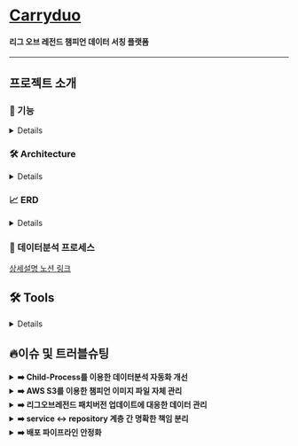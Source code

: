 # [Carryduo][Carryduo-link]

[Carryduo-link]: https://www.carryduo.site

#### 리그 오브 레전드 챔피언 데이터 서칭 플랫폼

---

## 프로젝트 소개

### 🚀 기능
<details>

#### 최신 버전의 리그오브레전드 챔피언 데이터 제공

- 게임 플레이에 유용한 챔피언의 상세정보(승률/벤율/포지션별 픽률/스펠 통계)를 최신 버전을 기준으로 제공합니다.

#### 챔피언 듀오 승률 데이터 제공

- 챔피언 듀오 조합에 따른 승률과 티어를 최신 버전을 기준으로 제공하여 특정 챔피언과 시너지 좋은 챔피언을 빠르게 찾을 수 있습니다.  

#### 소환사 전적 검색

- 소환사를 검색하면 해당 소환사의 기본 정보 및 최근 플레이한 10경기에 대한 종합 데이터를 제공합니다.

#### 챔피언/소환사 평판 및 신고

- 챔피언/소환사에 대한 평판 게시판을 제공하고 불건전한 내용은 신고 기능으로 필터링합니다.

#### 카카오 소셜 로그인 제공

- 카카오를 통한 소셜 로그인으로 간단하고 안전하게 회원가입이 가능합니다.
</details>

### 🛠 Architecture
<details>

![Carryduo BE 서비스 아키텍처](https://user-images.githubusercontent.com/49478770/220548692-6c2c35b7-8cd5-4021-8b0c-1fa6220d1485.png)

</details>

### 📈 ERD
<details>

![Carryduo 서비스 ERD](https://user-images.githubusercontent.com/91710667/202378401-9a983754-d8f1-4f41-8d8b-d79e62d2b283.png)

</details>

### 🚀 데이터분석 프로세스

[상세설명 노션 링크][notionLink]

[notionLink]: https://frequent-hovercraft-885.notion.site/Carryduo-7a9e5f584620444986ee950bd309b524

## 🛠 Tools
<details>

#### Language



![TypeScript](https://img.shields.io/badge/TypeScript-3178C6?style=for-the-badge&logo=TypeScript&logoColor=white)
![NodeJS](https://img.shields.io/badge/node.js-6DA55F?style=for-the-badge&logo=node.js&logoColor=white)

#### Framework


![NPM](https://img.shields.io/badge/NPM-%23000000.svg?style=for-the-badge&logo=npm&logoColor=white)
![NestJS](https://img.shields.io/badge/NestJS-E0234E?style=for-the-badge&logo=NestJs&logoColor=white)

#### Infrastructure


![AWS](https://img.shields.io/badge/AWS-%23FF9900.svg?style=for-the-badge&logo=amazon-aws&logoColor=white)
![Amazon EC2](https://img.shields.io/badge/Amazon%20EC2-FF9900.svg?style=for-the-badge&logo=Amazon%20EC2&logoColor=white)

#### Dataase

![RDS](https://img.shields.io/badge/Amazon%20RDS-527FFF?style=for-the-badge&logo=Amazon%20RDS&logoColor=white)
![MySQL](https://img.shields.io/badge/MySQL-4479A1?style=for-the-badge&logo=MySQL&logoColor=white)
![Redis](https://img.shields.io/badge/redis-%23DD0031.svg?style=for-the-badge&logo=redis&logoColor=white)

#### Dev tools


<img src="https://img.shields.io/badge/github-181717.svg?style=for-the-badge&logo=github&logoColor=white">

#### Library
| Name                | Appliance               | Version  |
| :-----------------: | :---------------------: | :------: |
| cache-manager</br>cache-manager-redis-store   | 캐시 관리</br>캐시 저장소 레디스 사용  |4.1.0</br>2.0.0|
| class-transformer   | 객체 변환              |0.5.1|
| class-validator     | 유효성 검사            |0.13.2|
| mysql2              | mysql 드라이버         |2.3.3|
| @nestjs/typeorm</br>typeorm  | mySQL ORM             |9.0.1</br>0.3.9|
| @nestjs/swagger     | API 문서화            |6.1.2|
| express-basic-auth  | swagger 보안 설정      |1.2.1|
| axios               |  API 통신(RIOT API)     |0.27.2|
| @nestjs/passport</br>passport-kakao      | 카카오 소셜 로그인      |9.0.0</br>1.0.1|
| passport-jwt        | JWT토큰 발급            |4.0.0|
| eslint</br>prettier | 소스코드 규격            |8.0.1</br>2.3.2|
| @nestjs/testing</br>jest          |  테스트코드             |9.0.0</br>28.1.3|

<hr>

</details>

## 🔥이슈 및 트러블슈팅

<details>
<summary><b>➡️ Child-Process를 이용한 데이터분석 자동화 개선 </b></summary>
<br/>
  
> **문제** : 기존 데이터 분석은 toad-scheduler 패키지를 이용하여 고정된 시간을 기준으로 데이터 분석이 스케줄링 되었습니다. 예컨대, 1시간마다 데이터 분석 로직을 실행하는 것입니다. 하지만, carryduo에서 관리하는 챔피언 데이터가 많아짐에 따라, 데이터 분석 로직이 스케줄링 기준 시간을 초과하는 문제가 발생했습니다. 예컨대, 첫번째 스케줄이 종료되지 않았는데, 두번째 스케줄이 실행되는 문제가 발생한 것입니다.
>
> **해결** : nodeJS가 제공하는 child-process를 이용하여, 데이터 분석 프로세스를 1) 데이터 분석 프로세스 핸들러, 2) 데이터 분석 프로세스로 분리했습니다. 이를 통해, 데이터 분석 프로세스 종료 시점을 기준으로 다음 분석을 실행하도록 프로세스를 개선했습니다.
<br/> <br/>
> **코드스니펫**<br/>
> [Child-Process를 이용한 데이터 분석 프로세스][CodeSnipet5]
  
  [CodeSnipet5]: https://github.com/Carryduo/Carryduo-DataAnalysis/blob/main/handler.js
</details>

<details>
<summary><b>➡️ AWS S3를 이용한 챔피언 이미지 파일 자체 관리 </b></summary>
  <br/>
  
  
> **문제** : 기존에 Carryduo는 라이엇에서 제공하는 이미지 URL을 그대로 활용했습니다. 이는 이미지 파일과 관련하여 라이엇 서버에 대한 의존성이 매우 높다는 문제가 존재합니다. 예컨대, 라이엇 서버가 다운되면, Carryduo에서 이미지를 제공할 수 없는 것입니다.
>
> **해결** : 라이엇에서 제공하는 이미지 데이터를 arrayBuffer 타입, image/jpeg|png 형식으로 AWS S3에 저장하여 라이엇 서버에 대한 의존성을 낮췄습니다. 이미지 데이터는 리그오브레전드 패치버전에 대응하여 업데이트 되도록 하였습니다.
</details>

<details>
<summary><b>➡️ 리그오브레전드 패치버전 업데이트에 대응한 데이터 관리 </b></summary>
<br/>
  
> **문제1** : 리그오브레전드에 새로운 패치버전이 업데이트 되면, 이전 패치버전의 챔피언 데이터는 사용자에게 무용한 데이터가 됩니다. 기존 데이터 분석 프로젝트에서는 패치버전을 고려하지 않아, outdated한 표본이 데이터에 지속적으로 쌓여, 데이터의 유의미성이 저하되는 문제가 있었습니다.
>
> **해결1** : 패치버전에 따라 데이터를 구분해서 수집/분석하도록 데이터 분석 로직을 수정하고, 사용자에게 무용한  패치버전 데이터는 주기적으로 폐기처분하도록 하여, 데이터 최신화와 DB 용량 관리를 동시에 실현했습니다. <br/> <br/>
> **코드스니펫** <br/>
  > [1) Outdated한 데이터 폐기 로직 코드스니펫][CodeSnipet1]

[CodeSnipet1]: https://github.com/Carryduo/Carryduo-DataAnalysis/blob/40bbbeb2dc79e78fd9ab4fa068c1e597a68bc693/analyze/data-retirement/data.retirement.controller.js#L21-L112


> **문제2** : 리그오브레전드에 새로운 패치버전이 업데이트 되었을 시에 패치 초반에는 분석된 데이터의 양이 현저히 적어, 분석이 되지 않은 챔피언의 경우, 분석 데이터 값이 null로 응답되는 문제가 발생했습니다. 데이터 분석용 DB에서 유저에게 데이터를 제공하는 서비스용 DB로 데이터를 이관하는 스케줄이 1시간 30분으로 설정되어있기 때문이었습니다.
>
> **해결2** : 1) 최신 패치버전에 대응한 챔피언 데이터가 없는 경우, 이전 패치버전을 response하도록 로직을 개선했습니다. 2)transferStatus라는 데이터 이관 주기 상태값을 데이터 분석 스케줄러에 적용하여, 데이터 이관 주기를 기존 1시간 30분에서 12시간으로 변경하여, 새로운 패치 초반 단계에서 특정 챔피언에 대한 response 값이 null로 뜨는 현상을 방지하였습니다. <br/> <br/>
> **코드스니펫**<br/>
> [1) 데이터가 없는 경우, 이전 패치버전 response 적용 코드스니펫][CodeSnipet2] <br/>
> [2) 스케줄러에 transferStatus 적용 코드스니펫][CodeSnipet3]

[CodeSnipet2]: https://github.com/Carryduo/Carryduo-TEAM-BE/blob/cf32a5f4440151a273421f314a7e206d77669d26/src/combination-stat/combination-stat.service.ts#L62-L75
[CodeSnipet3]: https://github.com/Carryduo/Carryduo-DataAnalysis/blob/40bbbeb2dc79e78fd9ab4fa068c1e597a68bc693/task/task.js#L37-L77
  
</details>

<details>
<summary><b>➡️ service <-> repository 계층 간 명확한 책임 분리 </b></summary>
<br/>


> **문제** : 이전 개선 사항에서 service에 Brackets를 주입하였습니다. 하지만 Brackets는 select 쿼리 시 조건문을 생성하는 용도로 활용되고 있는 객체임에도 불구하고, service에서 직접적으로 주입되어 사용되고 있는 것은 "비즈니스 로직"만 담당한다는 service의 역할을 초과하는 일이라 판단했습니다.
>
> **해결** : 쿼리를 전적으로 담당하는 계층은 repository이므로, Brackets를 생성하는 책임은 repository로 위임했습니다. service에서는 Brackets 생성을 위해 필요한 매개변수를 repository에 전달하고, Brackets 객체를 반환받습니다.
<br/> <br/>
>
> **코드스니펫**<br/>
> - [1)service 계층][CodeSnipet6]
> - [2)repository 계층][CodeSnipet7]
  
  [CodeSnipet6]: https://github.com/Carryduo/Carryduo-TEAM-BE/blob/e52062ef4b2a0517568adc2b1c03005fcf0cdc8f/src/combination-stat/combination-stat.service.ts#L50
  [CodeSnipet7]: https://github.com/Carryduo/Carryduo-TEAM-BE/blob/e52062ef4b2a0517568adc2b1c03005fcf0cdc8f/src/combination-stat/combination-stat.repository.ts#L125-L206
<details>
<summary>이전 개선 사항</summary>

> **문제** : 프로젝트는 3-Layered-Architecture 구조에 입각하여 작성되었습니다. 프로젝트의 기능 중 request 값에 따라 쿼리문의 where문을 변경해주어야 하는 로직이 있었습니다. 기존에는 이를 DB 쿼리를 관리하는 repository 계층에서 분기 처리를 해주었습니다. 이에 따라, 순수한 DB 쿼리만을 관리한다는 repositroy 계층이 비즈니스 로직을 관리하는  service 계층의 책임까지  분담하는 구조적 문제가 발생했습니다.
>
> **해결** : switch-case 문을 활용하여, serivce에서 controller부터 받은 request 값에 따라 쿼리 where문을 사전에 분기처리하여 repository 계층으로 이를 넘기도록 구조를 수정하여 계층 간 책임 분리를 공고화하였습니다. <br/> <br/>
>
> **코드스니펫**<br/>
> [1)switch-case문 활용 코드스니펫][CodeSnipet4]
  
  [CodeSnipet4]: https://github.com/Carryduo/Carryduo-TEAM-BE/blob/cf32a5f4440151a273421f314a7e206d77669d26/src/combination-stat/combination-stat.service.ts#L119-L194

</details>


</details>

<details>
<summary><b>➡️ 배포 파이프라인 안정화 </b></summary>
  <br/>
  
  
> **문제** : 기존 배포 파이프라인은 CI -> 런타임 환경 배포 -> 빌드 -> 프로젝트 재실행로 구성되어 있었습니다. 이에, 프로젝트 규모가 커짐에 따라서 런타임 환경에서 배포에 대한 부담이 커져, 서버 재실행 시간이 지연되는 문제가 발생했습니다.
>
> **해결** : AWS CodeBuilder를 도입하여, 배포 파이프라인을 CI -> 빌드 -> 런타임 환경 배포 -> 프로젝트 재실행의 순서로 수정하여, 빌드/배포 환경을 안정화하였습니다.
</details>
